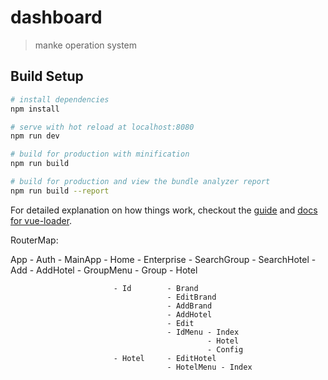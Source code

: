# dashboard

> manke operation system

## Build Setup

``` bash
# install dependencies
npm install

# serve with hot reload at localhost:8080
npm run dev

# build for production with minification
npm run build

# build for production and view the bundle analyzer report
npm run build --report
```

For detailed explanation on how things work, checkout the [guide](http://vuejs-templates.github.io/webpack/) and [docs for vue-loader](http://vuejs.github.io/vue-loader).

RouterMap:

App - Auth
    - MainApp - Home
              - Enterprise - SearchGroup
                           - SearchHotel
                           - Add
                           - AddHotel
                           - GroupMenu - Group
                                       - Hotel
                                       
                           - Id        - Brand
                                       - EditBrand
                                       - AddBrand
                                       - AddHotel
                                       - Edit
                                       - IdMenu - Index
                                                - Hotel
                                                - Config
                           - Hotel     - EditHotel
                                       - HotelMenu - Index